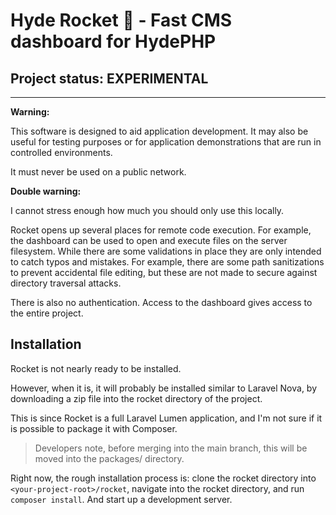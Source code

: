 # Hyde Rocket 🚀 - Fast CMS dashboard for HydePHP

## Project status: EXPERIMENTAL

---

**Warning:**

This software is designed to aid application development.
It may also be useful for testing purposes or for application
demonstrations that are run in controlled environments.

It must never be used on a public network.

**Double warning:**

I cannot stress enough how much you should only use this locally.

Rocket opens up several places for remote code execution.
For example, the dashboard can be used to open and execute
files on the server filesystem. While there are some validations
in place they are only intended to catch typos and mistakes.
For example, there are some path sanitizations to prevent
accidental file editing, but these are not made to secure
against directory traversal attacks.

There is also no authentication. Access to the dashboard
gives access to the entire project.


## Installation

Rocket is not nearly ready to be installed.

However, when it is, it will probably be installed similar to Laravel Nova,
by downloading a zip file into the rocket directory of the project.

This is since Rocket is a full Laravel Lumen application,
and I'm not sure if it is possible to package it with Composer.

> Developers note, before merging into the main branch,
> this will be moved into the packages/ directory.

Right now, the rough installation process is:
clone the rocket directory into `<your-project-root>/rocket`,
navigate into the rocket directory, and run `composer install`.
And start up a development server.